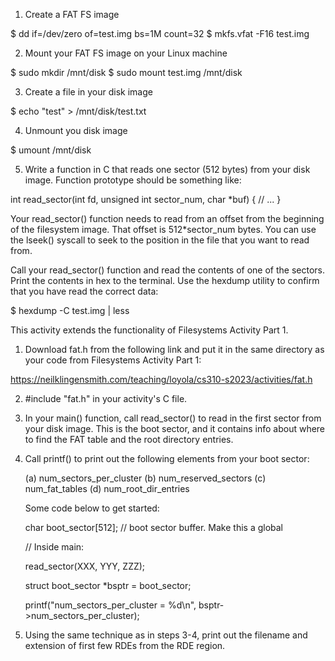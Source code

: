 1. Create a FAT FS image

$ dd if=/dev/zero of=test.img bs=1M count=32
$ mkfs.vfat -F16 test.img

2. Mount your FAT FS image on your Linux machine

$ sudo mkdir /mnt/disk
$ sudo mount test.img /mnt/disk

3. Create a file in your disk image

$ echo "test" > /mnt/disk/test.txt

4. Unmount you disk image

$ umount /mnt/disk

5. Write a function in C that reads one sector (512 bytes) from your disk image. Function prototype should be something like:

int read_sector(int fd, unsigned int sector_num, char *buf) {
  // ...
}

Your read_sector() function needs to read from an offset from the beginning of the filesystem image. That offset is 512*sector_num bytes. You can use the lseek() syscall to seek to the position in the file that you want to read from.

Call your read_sector() function and read the contents of one of the sectors. Print the contents in hex to the terminal. Use the hexdump utility to confirm that you have read the correct data:

$ hexdump -C test.img | less

This activity extends the functionality of Filesystems Activity Part 1.


1. Download fat.h from the following link and put it in the same directory as your code from Filesystems Activity Part 1:

https://neilklingensmith.com/teaching/loyola/cs310-s2023/activities/fat.h

2. #include "fat.h" in your activity's C file.

3. In your main() function, call read_sector() to read in the first sector from your disk image. This is the boot sector, and it contains info about where to find the FAT table and the root directory entries.

4. Call printf() to print out the following elements from your boot sector:

   (a) num_sectors_per_cluster
   (b) num_reserved_sectors
   (c) num_fat_tables
   (d) num_root_dir_entries

   Some code below to get started:

   char boot_sector[512]; // boot sector buffer. Make this a global

   // Inside main:

   read_sector(XXX, YYY, ZZZ);

   struct boot_sector *bsptr = boot_sector;

   printf("num_sectors_per_cluster = %d\n", bsptr->num_sectors_per_cluster);

5. Using the same technique as in steps 3-4, print out the filename and extension of first few RDEs from the RDE region.
